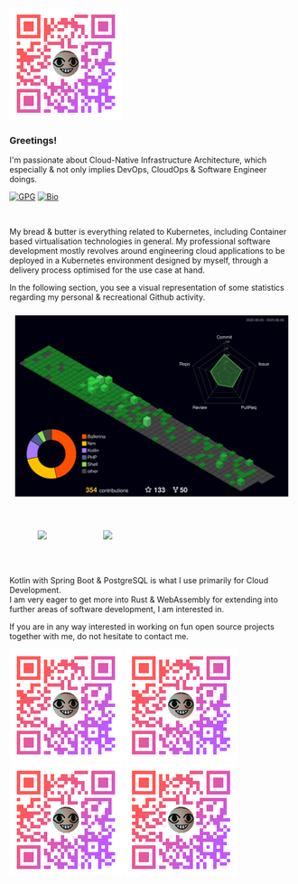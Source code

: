 <a href="https://akito.bio.link/"><img src="./img/akito-qr.png"></a>

### Greetings!

I'm passionate about Cloud-Native Infrastructure Architecture, which especially & not only implies DevOps, CloudOps & Software Engineer doings.

[![GPG](https://img.shields.io/badge/GPG-0x6A48F58C713BBB08-313131?style=flat&labelColor=545454&color=313131)](https://github.com/theAkito.gpg) [![Bio](https://img.shields.io/badge/Bio-akito.bio.link-313131?style=flat&labelColor=545454&color=313131)](https://akito.bio.link/)

  <br>

My bread & butter is everything related to Kubernetes, including Container based virtualisation technologies in general. My professional software development mostly revolves around engineering cloud applications to be deployed in a Kubernetes environment designed by myself, through a delivery process optimised for the use case at hand.

In the following section, you see a visual representation of some statistics regarding my personal & recreational Github activity.

<section>
<div>
<a href="https://github.com/theAkito" style="margin:10px;float:left;max-width:2000px;">
  <img align="left" src="./profile-3d-contrib/profile-night-green.svg" />
</a>
<br>
<br>
<a href="https://github.com/theAkito" style="margin:50px;float:left;max-width:1000px;">
  <img align="left" src="https://github-readme-stats.vercel.app/api/top-langs/?username=theAkito&langs_count=10&hide=Smarty,CSS,HTML,JavaScript&exclude_repo=docs-1,awesome-docker,angular-drag-n-drop-directive,DietPi,su-exec,rke,UnCiv,mattermost-plugin-github,plumbly,easy-bcrypt,Nim,micro,feed-nim,nimble,docs,python-bna,transfer.sh,hugo-theme-hello-friend-ng,fixedzoom,piggybudget,docker-raspbian-stretch,ZeroNet,cryptomator,jumbly,vuvuzela,go,RetroShare,docker-retroshare,coffeeMiner,sakai,0bin,klidsaz,RSSOwl,inferno-os,retroshare-nogui_063,docker-32bit-debian-jessie-install,redparrot-src,go1.11.2_arm_bootstrap,docker-kub-dbg-worker" />
</a>
<a href="https://skillicons.dev" style="margin:50px;float:left;max-width:1000px;">
  <img align="left" src="https://skillicons.dev/icons?i=nim,kotlin,rust,wasm,docker,kubernetes,git,github,linux,idea,vscode,androidstudio,ansible,bash,deno,graphql,md,nginx,postgres,raspberrypi,arduino,regex,spring,stackoverflow,devto,elixir,sentry&perline=6" />
</a>
</div>
</section>

  <br>
  <br>
  <br>

<section style="width:0px;display:inline-block;height:100%;vertical-align:bottom;"></section>
<div style="float:left;">
<p>
Kotlin with Spring Boot & PostgreSQL is what I use primarily for Cloud Development.  
<br>
I am very eager to get more into Rust & WebAssembly for extending into further areas of software development, I am interested in.
</p>
<p>
If you are in any way interested in working on fun open source projects together with me, do not hesitate to contact me.
</p>
</div>

<div style="float:left;">
<a href="https://akito.bio.link/"><img src="./img/akito-qr.png"></a>
<a href="https://akito.bio.link/"><img src="./img/akito-qr.png"></a>
<a href="https://akito.bio.link/"><img src="./img/akito-qr.png"></a>
<a href="https://akito.bio.link/"><img src="./img/akito-qr.png"></a>
</div>